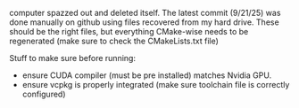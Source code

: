 computer spazzed out and deleted itself. The latest commit (9/21/25) was done manually on github using files recovered from my hard drive.
These should be the right files, but everything CMake-wise needs to be regenerated (make sure to check the CMakeLists.txt file)

Stuff to make sure before running:
- ensure CUDA compiler (must be pre installed) matches Nvidia GPU.
- ensure vcpkg is properly integrated (make sure toolchain file is correctly configured)
